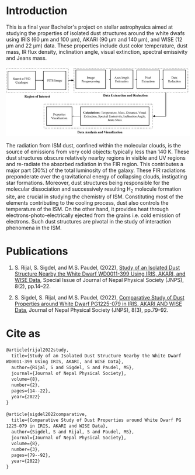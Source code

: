 # Introduction
This is a final year Bachelor's project on stellar astrophysics aimed at studying the properties of isolated dust structures around the white dwafs using IRIS (60 μm and 100 μm), AKARI (90 μm and 140 μm), and WISE (12 μm and 22 μm) data. These properties include dust color temperature, dust mass, IR flux density, inclination angle, visual extinction, spectral emissivity and Jeans mass. 

![methodology](/Figures/Methodology.jpg)

The radiation from ISM dust, confined within the molecular clouds, is the source of emissions from very cold objects: typically less than 140 K. These dust
structures obscure relatively nearby regions in visible and UV regions and re-radiate the absorbed radiation in the FIR region. This contributes a major part (30%) of the total luminosity of the galaxy. These FIR radiations preponderate over the gravitational energy of collapsing clouds, instigating star formations. Moreover, dust structures being responsible for the molecular dissociation and successively resulting H<sub>2</sub> molecule formation site, are crucial in studying the chemistry of ISM. Constituting most of the elements contributing to the cooling process, dust also controls the temperature of the ISM. On the other hand, it provides heat through electrons-photo-electrically ejected from the grains i.e. cold emission of electrons. Such dust structures are pivotal in the study of interaction phenomena in the ISM.


# Publications
1. S. Rijal, S. Sigdel, and M.S. Paudel, (2022), [Study of an Isolated Dust Structure Nearby the White Dwarf WD0011-399 Using IRIS, AKARI, and WISE Data](https://doi.org/10.3126/jnphyssoc.v8i2.50140), Special Issue of Journal of Nepal Physical Society (JNPS), 8(2), pp.14–22. 

2. S. Sigdel, S. Rijal, and M.S. Paudel, (2022), [Comparative Study of Dust Properties around White Dwarf PG1225-079 in IRIS, AKARI AND WISE Data](https://doi.org/10.3126/jnphyssoc.v8i3.50750), Journal of Nepal Physical Society (JNPS), 8(3), pp.79–92.

# Cite as
```
@article{rijal2022study,
  title={Study of an Isolated Dust Structure Nearby the White Dwarf WD0011-399 Using IRIS, AKARI, and WISE Data},
  author={Rijal, S and Sigdel, S and Paudel, MS},
  journal={Journal of Nepal Physical Society},
  volume={8},
  number={2},
  pages={14--22},
  year={2022}
}

@article{sigdel2022comparative,
  title={Comparative Study of Dust Properties around White Dwarf PG 1225-079 in IRIS, AKARI and WISE Data},
  author={Sigdel, S and Rijal, S and Paudel, MS},
  journal={Journal of Nepal Physical Society},
  volume={8},
  number={3},
  pages={79--92},
  year={2022}
}
```
